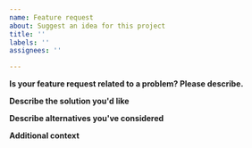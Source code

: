 ```yaml
---
name: Feature request
about: Suggest an idea for this project
title: ''
labels: ''
assignees: ''

---
```


**Is your feature request related to a problem? Please describe.**
<!---A clear and concise description of what the problem is. Ex. I'm always frustrated when [...]-->

**Describe the solution you'd like**
<!---A clear and concise description of what you want to happen.-->

**Describe alternatives you've considered**
<!---A clear and concise description of any alternative solutions or features you've considered.-->

**Additional context**
<!---Add any other context or screenshots about the feature request here.-->
